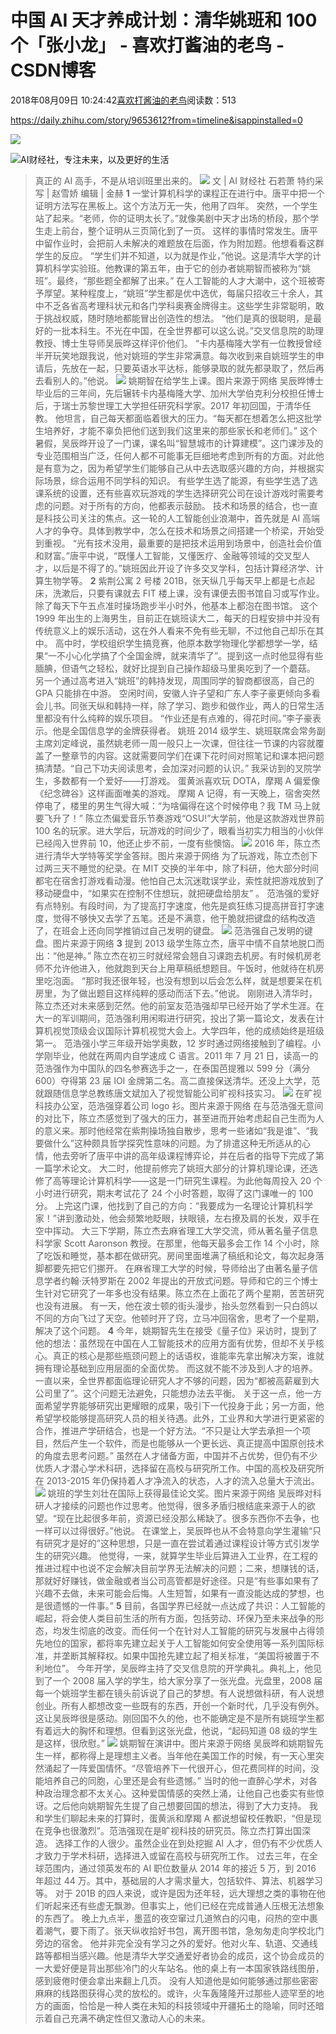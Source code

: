 
# 中国 AI 天才养成计划：清华姚班和 100 个「张小龙」 - 喜欢打酱油的老鸟 - CSDN博客


2018年08月09日 10:24:42[喜欢打酱油的老鸟](https://me.csdn.net/weixin_42137700)阅读数：513


https://daily.zhihu.com/story/9653612?from=timeline&isappinstalled=0

![](https://pic2.zhimg.com/v2-7cf04663d9922b3a8a96c992f377c899.jpg)

![](http://pic2.zhimg.com/v2-f6b9d4da51b3b34c13c2aa54372e9549_is.jpg)AI财经社，专注未来，以及更好的生活
> 真正的 AI 高手，不是从培训班里出来的。
![](https://pic1.zhimg.com/v2-fc75a48fb9dda119361b99a9ba6fb388_b.jpg)
文 | AI 财经社 石若萧
特约采写 | 赵雪娇
编辑 | 金赫
**1**
一堂计算机科学的课程正在进行中。唐平中把一个证明方法写在黑板上。这个方法万无一失，他用了四年。
突然，一个学生站了起来。“老师，你的证明太长了。”就像美剧中天才出场的桥段，那个学生走上前台，整个证明从三页简化到了一页。
这样的事情时常发生。唐平中留作业时，会把前人未解决的难题放在后面，作为附加题。他想看看这群学生的反应。
“学生们并不知道，以为就是作业，”他说。这是清华大学的计算机科学实验班。他教课的第五年，由于它的创办者姚期智而被称为“姚班”。最终，“那些题全都解了出来。”
在人工智能的人才大潮中，这个班被寄予厚望。某种程度上，“姚班”学生都是优中选优，每届只招收三十余人，其中不乏各省高考理科状元和各门学科奥赛金牌得主。这些学生非常聪明，敢于挑战权威，随时随地都能冒出创造性的想法。
“他们是真的很聪明，是最好的一批本科生。不光在中国，在全世界都可以这么说。”交叉信息院的助理教授、博士生导师吴辰晔这样评价他们。
“卡内基梅隆大学有一位教授曾经半开玩笑地跟我说，他对姚班的学生非常满意。每次收到来自姚班学生的申请后，先放在一起，只要英语水平达标，能够录取的就先都录取了，然后再去看别人的。”他说。
![](https://pic1.zhimg.com/v2-9ac4fbe26ac865e655ccb26b6c4c68f4_b.jpg)
姚期智在给学生上课。图片来源于网络
吴辰晔博士毕业后的三年间，先后辗转卡内基梅隆大学、加州大学伯克利分校担任博士后，于瑞士苏黎世理工大学担任研究科学家。2017 年初回国，于清华任教。
他坦言，自己每天都面临着很大的压力。“每天都在想着怎么把这批学生培养好，才能不辜负把他们送到我们这里来的那些家长和老师们。”
这个暑假，吴辰晔开设了一门课，课名叫“智慧城市的计算建模”。这门课涉及的专业范围相当广泛，任何人都不可能事无巨细地考虑到所有的方面。对此他是有意为之，因为希望学生们能够自己从中去选取感兴趣的方向，并根据实际场景，综合运用不同学科的知识。
有些学生选了能源，有些学生选了选课系统的设置，还有些喜欢玩游戏的学生选择研究公司在设计游戏时需要考虑的问题。对于所有的方向，他都表示鼓励。
技术和场景的结合，也一直是科技公司关注的焦点。这一轮的人工智能创业浪潮中，首先就是 AI 高端人才的争夺。具体到教学中，怎么在技术和场景之间搭建一个桥梁，开始受到重视。
“光有技术没用，最重要的是把技术运用到场景中，创造社会价值和财富。”唐平中说，“既懂人工智能，又懂医疗、金融等领域的交叉型人才，以后是不得了的。”姚班因此开设了许多交叉学科，包括计算经济学、计算生物学等。
**2**
紫荆公寓 2 号楼 201B，张天纵几乎每天早上都是七点起床，洗漱后，只要有课就去 FIT 楼上课，没有课便去图书馆自习或写作业。除了每天下午五点准时操场跑步半小时外，他基本上都泡在图书馆。
这个 1999 年出生的上海男生，目前正在姚班读大二，每天的日程安排中并没有传统意义上的娱乐活动，这在外人看来不免有些无聊，不过他自己却乐在其中。
高中时，学校组织学生搞竞赛，他原本数学物理化学都想学一学，结果“一不小心化学搞了个全国金牌，就来清华了”。提到这一点时他显得有些腼腆，但语气之轻松，就好比提到自己操作超级马里奥吃到了一个蘑菇。
另一个通过高考进入“姚班”的韩持发现，周围同学的智商都很高，自己的 GPA 只能排在中游。
空闲时间，安徽人许子望和广东人李子豪更倾向多看会儿书。同张天纵和韩持一样，除了学习、跑步和做作业，两人的日常生活里都没有什么纯粹的娱乐项目。
“作业还是有点难的，得花时间。”李子豪表示。他是全国信息学的金牌获得者。
姚班 2014 级学生、姚班联席会常务副主席刘定峰说，虽然姚老师一周一般只上一次课，但往往一节课的内容就覆盖了一整章节的内容。这就需要同学们在课下花时间对照笔记和课本把问题搞清楚。“自己下功夫阅读思考，会加深对问题的认识。”
我采访到的叉院学生，多数都有一个爱好——打游戏。
蛋黄派喜欢玩 DOTA，摩羯 A 偏爱像《纪念碑谷》这样画面唯美的游戏。
摩羯 A 记得，有一天晚上，宿舍突然停电了，楼里的男生气得大喊：“为啥偏得在这个时候停电？我 TM 马上就要飞升了！”
陈立杰偏爱音乐节奏游戏“OSU!”大学前，他是这款游戏世界前 100 名的玩家。进大学后，玩游戏的时间少了，眼看当初实力相当的小伙伴已经闯入世界前 10，他还止步不前，一度有些懊恼。
![](https://pic1.zhimg.com/v2-27394b60ab801ab3a672969f1e869e88_b.jpg)
2016 年，陈立杰进行清华大学特等奖学金答辩。图片来源于网络
为了玩游戏，陈立杰创下过两三天不睡觉的纪录。在 MIT 交换的半年中，除了科研，他大部分时间都宅在宿舍打游戏看动漫。他怕自己太沉迷耽误学业，索性就把游戏放到了移动硬盘中，“如果实在控制不住想玩，就把硬盘给朋友” 。
范浩强的爱好有点特别。有段时间，为了提高打字速度，他先是疯狂练习提高拼音打字速度，觉得不够快又去学了五笔。还是不满意，他干脆就把键盘的结构改造了，在班会上还向同学推销过自己发明的键盘。
![](https://pic3.zhimg.com/v2-1c9f87ccbc66c605e2cbf86def9332ca_b.jpg)
范浩强自己发明的键盘。图片来源于网络
**3**
提到 2013 级学生陈立杰，唐平中情不自禁地脱口而出：“他是神。”
陈立杰在初三时就经常会翘自习课跑去机房。有时候机房老师不允许他进入，他就跑到天台上用草稿纸想题目。午饭时，他就待在机房里吃泡面。
“那时我还很年轻，也没有想到以后会怎么样，就是想要呆在机房里，为了做出题目这样纯粹的感动而活下去。”他说。
刚刚进入清华时，陈立杰还对未来感到茫然。他的前室友范浩强却早已经开始了学术生涯。在大一的军训期间，范浩强利用闲暇进行研究，投出了第一篇论文，发表在计算机视觉顶级会议国际计算机视觉大会上。大学四年，他的成绩始终是班级第一。
范浩强小学三年级开始学奥数，12 岁时通过网络接触到了编程。小学刚毕业，他就在两周内自学速成 C 语言。2011 年 7 月 21 日，读高一的范浩强作为中国队的四名参赛选手之一，在泰国芭提雅以 599 分（满分 600）夺得第 23 届 IOI 金牌第二名。高二直接保送清华。还没上大学，范就跟随信息学总教练唐文斌加入了视觉智能公司旷视科技实习。
![](https://pic1.zhimg.com/v2-5ac4e1261fa6299d0087227a09fdbad0_b.jpg)
在旷视科技办公室，范浩强穿着公司 logo 衫。图片来源于网络
在与范浩强无意间的对比下，陈立杰感觉到了强大的压力，甚至进而开始考虑起自己生而为人的意义来。那时他经常在紫荆操场独自散步，思考一些诸如“我是谁”、“我要做什么”这种颇具哲学探究性意味的问题。为了排遣这种无所适从的心情，他去旁听了唐平中讲的高年级课程博弈论，并在后者的指导下完成了第一篇学术论文。
大二时，他提前修完了姚班大部分的计算机理论课，还选修了高等理论计算机科学——这是一门研究生课程。为此他每周投入 20 个小时进行研究，期末考试花了 24 个小时答题，取得了这门课唯一的 100 分。
上完这门课，他找到了自己的方向：“我要成为一名理论计算机科学家！”讲到激动处，他会频繁地眨眼，扶眼镜，左右撩及肩的长发，双手在空中挥动。
大三下学期，陈立杰去麻省理工大学交流，师从著名量子信息科学家 Scott Aaronson 教授。在那里，他每天最多会工作 14 个小时，除了吃饭和睡觉，基本都在做研究。房间里面堆满了稿纸和论文，每次起身落脚都要先把它们挪开。
在麻省理工大学的时候，导师给出了由著名量子信息学者约翰·沃特罗斯在 2002 年提出的开放式问题。导师和它的三个博士生针对它研究了一年多也没有结果。陈立杰在上面花了两个星期，苦苦研究也没有进展。
有一天，他在波士顿的街头漫步，抬头忽然看到一只白鸽以不同的方向飞过了天空。他顿时开了窍，立马冲回宿舍，思考了一个星期，解决了这个问题。
**4**
今年，姚期智先生在接受《量子位》采访时，提到了他的想法：虽然现在中国在人工智能技术的应用方面有优势，但却不关乎核心。真正的核心是那些瓶颈问题上的话语权，谁能率先拿出解决方案，谁就拥有理论基础到应用层面的全面优势。
而这就不能不涉及到人才的培养。一直以来，全世界都面临理论研究人才不够的问题，因为“都被高薪雇到大公司里了”。这个问题无法避免，只能想办法去平衡。
关于这一点，他一方面希望学界能够研究出更耀眼的成果，吸引下一代投身于此；另一方面，他希望学校能够提高研究人员的相关待遇。此外，工业界和大学进行更紧密的合作，推进产学研结合，也是一个好方法。“不只是让大学去承担一个项目，然后产生一个软件，而是也能够从一个更长远、真正提高中国原创技术的角度去思考问题。”
虽然在人才储备方面，中国并不占优势，但仍有不少优质人才潜心学术科研，选择留在高校与研究所工作。中国的高校及研究所在 2013-2015 年仍保持着人才净流入的状态，人才的流入总量大于流出。
![](https://pic2.zhimg.com/v2-64a00d8b0885ce2f70b78422f2176d69_b.jpg)
姚班的学生刘壮在国际上获得最佳论文奖。图片来源于网络
吴辰晔对科研人才接续的问题也作过思考。他觉得，很多矛盾归根结底来源于人的欲望。“现在比起很多年前，资源已经没那么稀缺了。很多东西你不去争，也一样可以过得很好。”他说。
在课堂上，吴辰晔也从不会特意向学生灌输“只有研究才是好的”这种思想，只是一直在尝试着通过课程设计等方式引发学生的研究兴趣。
他觉得，一来，就算学生毕业后算进入工业界，在工程的推进过程中也说不定会解决目前学界无法解决的问题；二来，想赚钱的话，那就好好赚钱，做金融或者当公司高管都是好途径。只是“有些事如果有了兴趣不去做，未来可能会后悔。人生短暂，如果有一直没能达成的梦想，也是很遗憾的一件事。”
**5**
目前，各国学界已经就一点达成了共识：人工智能的崛起，将会使人类目前生活的所有方面，包括劳动、环保乃至未来战争的形态，均发生彻底的改变。而任何一个在针对人工智能的研究与发展中占得领先地位的国家，都将率先建立起关于人工智能如何安全使用等一系列国际标准，并垄断其解释权。如果中国抢先建立起了相关标准，“美国将被置于不利地位”。
今年开学，吴辰晔主持了交叉信息院的开学典礼。典礼上，他见到了一个 2008 届入学的学生，给大家分享了一张光盘。光盘里，2008 届每一个姚班学生都在镜头前诉说了自己的梦想。有人说想做科研，有人说想创业。所有人都想改变一些既有的东西，开创一个新时代，几乎没有例外。
这让吴辰晔很是感动。刚回国不久的他，也不能确定是不是所有姚班学生都有着远大的胸怀和理想。但看到这张光盘，他说，“起码知道 08 级的学生是这样，很欣慰。”
![](https://pic4.zhimg.com/v2-bfe0e2dfdb825cdb319aa7f34406eeff_b.jpg)
姚期智在演讲中。图片来源于网络
吴辰晔和姚期智先生一样，都称得上是理想主义者。当年他在美国工作的时候，有一天心里突然涌起了一阵爱国情怀。“尽管培养下一代很开心，但花费同样的时间，没能培养自己的同胞，心里还是会有些遗憾。”
当时的他一直醉心学术，对各种政治理念都不太关心。这种爱国情感的突然上涌，让他自己也委实有些惊讶。之后他向姚期智先生提了自己想要回国的想法，得到了大力支持。
我和学生们聊起未来的打算时，蛋黄派和摩羯 A 都说想留校任教职，“但是现在竞争也很激烈”。范浩强现在是旷视科技的研究员。陈立杰打算出国深造。
选择工作的人很少。虽然企业在到处挖掘 AI 人才，但仍有不少优质人才致力于学术科研，选择进入或留在高校与研究所工作。
过去三年，在全球范围内，通过领英发布的 AI 职位数量从 2014 年的接近 5 万，到 2016 年超过 44 万。其中，基础层的人才需求量大，包括软件、算法、机器学习等。
对于 201B 的四人来说，或许是因为还年轻，远大理想之类的事物在他们听起来还有些虚无飘渺。但事实上，他们已经在完成普通人压根无法想象的东西了。
晚上九点半，墨蓝的夜空窜过几道煞白的闪电，闷热的空中裹着潮气，要下雨了。张天纵收拾好书包，离开图书馆，急匆匆走向学校北门旁边的宿舍。
他并非完全没有学习之外的爱好。他对火车、轨道、交通线路等都相当感兴趣。他是清华大学交通爱好者协会的成员，这个协会成员的一大爱好便是背出那些冷门的火车站名。他的桌上有一本国家铁路线图册，感到疲倦时便会拿出来翻上几页。
没有人知道他是如何能够通过那些密密麻麻的线路图获得心灵的放松的。或许，火车轰隆隆开过那些人迹罕至的地方的画面，恰恰是一种人类在未知的科技领域中开疆拓土的隐喻，同时还暗示着自己充满不确定性但又激动人心的未来。

